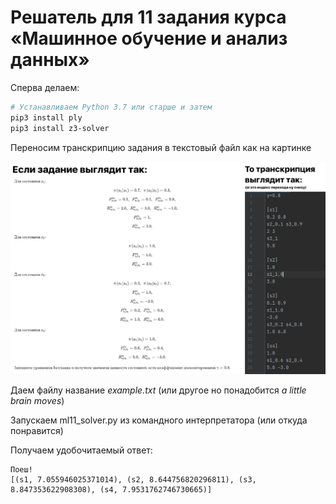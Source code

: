 # Решатель для 11 задания курса «Машинное обучение и анализ данных»

Сперва делаем:
```bash
# Устанавливаем Python 3.7 или старше и затем
pip3 install ply
pip3 install z3-solver
```

Переносим транскрипцию задания в текстовый файл как на картинке

![](showcase.png)

Даем файлу название *example.txt* (или другое но понадобится *a little brain moves*)

Запускаем ml11_solver.py из командного интерпретатора (или откуда понравится)

Получаем удобочитаемый ответ:
```
Поеш!
[(s1, 7.055946025371014), (s2, 8.644756820296811), (s3, 8.847353622908308), (s4, 7.9531762746730665)]
```